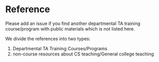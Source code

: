 # Reference

Please add an issue if you find another departmental TA training course/program with public materials which is not listed here.

We divide the references into two types:

1. Departmental TA Training Courses/Programs
2. non-course resources about CS teaching/General college teaching